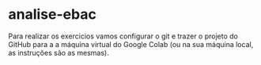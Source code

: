 # analise-ebac
Para realizar os exercicios vamos configurar o git e trazer o projeto do GitHub para a a máquina virtual do Google Colab (ou na sua máquina local, as instruções são as mesmas).
